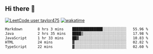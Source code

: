 ## Hi there 👋

[![LeetCode user taylor475](https://img.shields.io/badge/dynamic/json?style=for-the-badge&labelColor=black&color=%23ffa116&label=Solved&query=solvedOverTotal&url=https%3A%2F%2Fleetcode-badge.vercel.app%2Fapi%2Fusers%2Ftaylor475&logo=leetcode&logoColor=yellow)](https://leetcode.com/taylor475/)
[![wakatime](https://wakatime.com/badge/user/8c6aced9-f66a-452f-8802-5d7239ce5c50.svg)](https://wakatime.com/@8c6aced9-f66a-452f-8802-5d7239ce5c50)

<!--START_SECTION:waka-->

```txt
Markdown       8 hrs 3 mins    ██████████████░░░░░░░░░░░   55.96 %
Java           2 hrs 35 mins   ████▒░░░░░░░░░░░░░░░░░░░░   17.98 %
JavaScript     1 hr 33 mins    ██▓░░░░░░░░░░░░░░░░░░░░░░   10.83 %
HTML           24 mins         ▓░░░░░░░░░░░░░░░░░░░░░░░░   02.82 %
TypeScript     22 mins         ▓░░░░░░░░░░░░░░░░░░░░░░░░   02.60 %
```

<!--END_SECTION:waka-->

<!--
**taylor475/taylor475** is a _special_ repository because its `README.md` (this file) appears on your GitHub profile.
